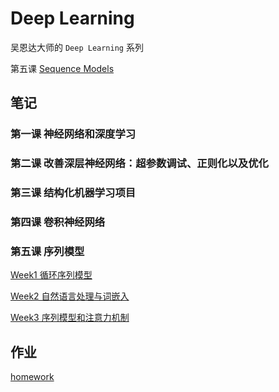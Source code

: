 # Deep Learning


吴恩达大师的 `Deep Learning` 系列



第五课 [Sequence Models](https://www.coursera.org/learn/nlp-sequence-models/home/week)

## 笔记



### 第一课 神经网络和深度学习


### 第二课 改善深层神经网络：超参数调试、正则化以及优化


### 第三课 结构化机器学习项目


### 第四课 卷积神经网络

### 第五课 序列模型

[Week1 循环序列模型](https://github.com/rubust-ai/Deep-Learning/blob/master/class5-week1.md)

[Week2 自然语言处理与词嵌入](https://github.com/rubust-ai/Deep-Learning/blob/master/class5-week2.md)

[Week3 序列模型和注意力机制](https://github.com/rubust-ai/Deep-Learning/blob/master/class5-week3.md)





## 作业

[homework]()



